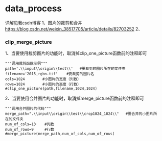 # data_process


详解见我csdn博客
1、图片的裁剪和合并 https://blog.csdn.net/weixin_38517705/article/details/82703252
2、
### clip_merge_picture
1、当要使用裁剪图片的功能时，取消掉clip_one_picture函数前的注释即可
```
"""调用裁剪函数示例"""
path='.\\input\\origin\\test\\'   #要裁剪的图片所在的文件夹
filename='2015_rgbn.tif'    #要裁剪的图片名
cols=1024        #小图片的宽度（列数）
rows=1024        #小图片的高度（行数）
#clip_one_picture(path,filename,1024,1024)
```
2、当要使用合并图片的功能时，取消掉merge_picture函数前的注释即可
```
"""调用合并图片的代码"""
merge_path=".\\input\\origin\\test\\crop1024_1024\\"   #要合并的小图片所在的文件夹
num_of_cols=13    #列数
num_of_rows=9     #行数
#merge_picture(merge_path,num_of_cols,num_of_rows)
```
